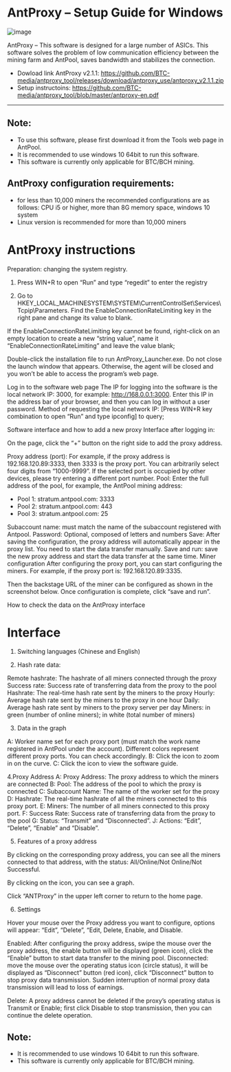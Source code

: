 # AntProxy – Setup Guide for Windows
![image](https://github.com/BTC-media/antproxy_tool/assets/71077949/4e865b3c-e61b-4757-8d0a-d5d91563d13d)

AntProxy – This software is designed for a large number of ASICs. This software solves the problem of low communication efficiency between the mining farm and AntPool, saves bandwidth and stabilizes the connection.
+ Dowload link AntProxy v2.1.1: https://github.com/BTC-media/antproxy_tool/releases/download/antproxy_use/antproxy_v2.1.1.zip
+ Setup instructoins: https://github.com/BTC-media/antproxy_tool/blob/master/antproxy-en.pdf
-----------------------------------------------------
## Note:
+ To use this software, please first download it from the Tools web page in AntPool.
+ It is recommended to use windows 10 64bit to run this software.
+ This software is currently only applicable for BTC/BCH mining.

## AntProxy configuration requirements:
+ for less than 10,000 miners the recommended configurations are as follows: CPU i5 or higher, more than 8G memory space, windows 10 system
+ Linux version is recommended for more than 10,000 miners

# AntProxy instructions

Preparation: changing the system registry.

1. Press WIN+R to open “Run” and type “regedit” to enter the registry

2. Go to HKEY_LOCAL_MACHINESYSTEM\SYSTEM\CurrentControlSet\Services\Tcpip\Parameters. Find the EnableConnectionRateLimiting key in the right pane and change its value to blank.

If the EnableConnectionRateLimiting key cannot be found, right-click on an empty location to create a new “string value”, name it “EnableConnectionRateLimiting” and leave the value blank;


Double-click the installation file to run AntProxy_Launcher.exe. Do not close the launch window that appears. Otherwise, the agent will be closed and you won’t be able to access the program’s web page.



Log in to the software web page
The IP for logging into the software is the local network IP: 3000, for example: http://168.0.0.1:3000. Enter this IP in the address bar of your browser, and then you can log in without a user password. Method of requesting the local network IP: [Press WIN+R key combination to open “Run” and type ipconfig] to query;

Software interface and how to add a new proxy
Interface after logging in:


On the page, click the “+” button on the right side to add the proxy address.



Proxy address (port): For example, if the proxy address is 192.168.120.89:3333, then 3333 is the proxy port. You can arbitrarily select four digits from “1000-9999”. If the selected port is occupied by other devices, please try entering a different port number.
Pool: Enter the full address of the pool, for example, the AntPool mining address:
+ Pool 1: stratum.antpool.com: 3333
+ Pool 2: stratum.antpool.com: 443
+ Pool 3: stratum.antpool.com: 25

Subaccount name: must match the name of the subaccount registered with Antpool.
Password: Optional, composed of letters and numbers
Save: After saving the configuration, the proxy address will automatically appear in the proxy list. You need to start the data transfer manually.
Save and run: save the new proxy address and start the data transfer at the same time.
Miner configuration
After configuring the proxy port, you can start configuring the miners. For example, if the proxy port is: 192.168.120.89:3335.

Then the backstage URL of the miner can be configured as shown in the screenshot below. Once configuration is complete, click “save and run”.


How to check the data on the AntProxy interface

# Interface

1. Switching languages (Chinese and English)

2. Hash rate data:

Remote hashrate: The hashrate of all miners connected through the proxy Success rate: Success rate of transferring data from the proxy to the pool Hashrate: The real-time hash rate sent by the miners to the proxy Hourly: Average hash rate sent by the miners to the proxy in one hour Daily: Average hash rate sent by miners to the proxy server per day Miners: in green (number of online miners); in white (total number of miners)

3. Data in the graph

A: Worker name set for each proxy port (must match the work name registered in AntPool under the account). Different colors represent different proxy ports. You can check accordingly. B: Click the icon to zoom in on the curve. C: Click the icon to view the software guide.

4.Proxy Address A: Proxy Address: The proxy address to which the miners are connected B: Pool: The address of the pool to which the proxy is connected C: Subaccount Name: The name of the worker set for the proxy D: Hashrate: The real-time hashrate of all the miners connected to this proxy port. E: Miners: The number of all miners connected to this proxy port. F: Success Rate: Success rate of transferring data from the proxy to the pool G: Status: “Transmit” and “Disconnected”. J: Actions: “Edit”, “Delete”, “Enable” and “Disable”.

5. Features of a proxy address

By clicking on the corresponding proxy address, you can see all the miners connected to that address, with the status: All/Online/Not Online/Not Successful.

By clicking on the icon, you can see a graph.

Click “ANTProxy” in the upper left corner to return to the home page.

6. Settings

Hover your mouse over the Proxy address you want to configure, options will appear: “Edit”, “Delete”, “Edit, Delete, Enable, and Disable.

Enabled: After configuring the proxy address, swipe the mouse over the proxy address, the enable button will be displayed (green icon), click the “Enable” button to start data transfer to the mining pool.
Disconnected: move the mouse over the operating status icon (circle status), it will be displayed as “Disconnect” button (red icon), click “Disconnect” button to stop proxy data transmission.
Sudden interruption of normal proxy data transmission will lead to loss of earnings.

Delete: A proxy address cannot be deleted if the proxy’s operating status is Transmit or Enable; first click Disable to stop transmission, then you can continue the delete operation.

Note:
-------
+ It is recommended to use windows 10 64bit to run this software.
+ This software is currently only applicable for BTC/BCH mining.

